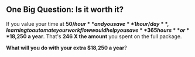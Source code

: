 
## One Big Question: Is it worth it?

If you value your time at **$50 / hour** and you save **1 hour / day**, learning to automate your workflow would help you save **365 hours** or **$18,250 a year**. That's **246 X the amount** you spent on the full package.

**What will you do with your extra $18,250 a year**?
